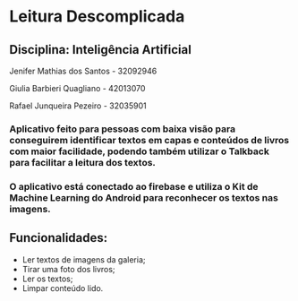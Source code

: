 # Leitura Descomplicada

## Disciplina: Inteligência Artificial

Jenifer Mathias dos Santos - 32092946

Giulia Barbieri Quagliano - 42013070

Rafael Junqueira Pezeiro - 32035901

### Aplicativo feito para pessoas com baixa visão para conseguirem identificar textos em capas e conteúdos de livros com maior facilidade, podendo também utilizar o Talkback para facilitar a leitura dos textos.

### O aplicativo está conectado ao firebase e utiliza o Kit de Machine Learning do Android para reconhecer os textos nas imagens.

## Funcionalidades:

- Ler textos de imagens da galeria;
- Tirar uma foto dos livros;
- Ler os textos;
- Limpar conteúdo lido.
